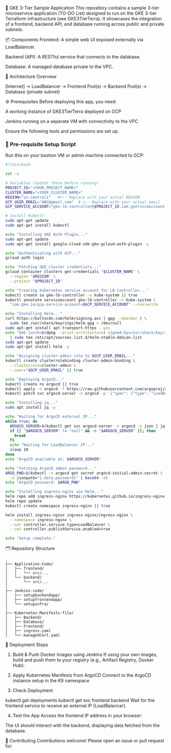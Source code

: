 🧩 GKE 3-Tier Sample Application
This repository contains a sample 3-tier microservice application (TO-DO List) designed to run on the GKE 3-tier Terraform infrastructure (see GKE3TierTerra). It showcases the integration of a frontend, backend API, and database running across public and private subnets.

📦 Components
Frontend: A simple web UI exposed externally via LoadBalancer.

Backend (API): A RESTful service that connects to the database.

Database: A managed database private to the VPC.

🔗 Architecture Overview

[Internet] → LoadBalancer → Frontend Pod(s) → Backend Pod(s) → Database (private subnet)
                                             
⚙️ Prerequisites
Before deploying this app, you need:

A working instance of GKE3TierTerra deployed on GCP

Jenkins running on a seperate VM with connectivity to the VPC

Ensure the following tools and permissions are set up.

### 🔧 Pre-requisite Setup Script

Run this on your bastion VM or admin machine connected to GCP:

```bash
#!/bin/bash

set -e

# Variables (update these before running)
PROJECT_ID="<YOUR_PROJECT_NAME>"
CLUSTER_NAME="<YOUR_CLUSTER_NAME>"
REGION="us-central1"   #<-- Replace with your actual REGION
GCP_USER_EMAIL="ABC@gmail.com"  # <-- Replace with your actual email
GCP_SERVICE_ACCOUNT="gke-lb-controller@$PROJECT_ID.iam.gserviceaccount.com"

# Install Kubeclt
sudo apt-get update
sudo apt-get install kubectl

echo "Installing GKE Auth Plugin..."
sudo apt-get update
sudo apt-get install google-cloud-sdk-gke-gcloud-auth-plugin -y

echo "Authenticating with GCP..."
gcloud auth login

echo "Fetching GKE cluster credentials..."
gcloud container clusters get-credentials "$CLUSTER_NAME" \
  --region "$REGION" \
  --project "$PROJECT_ID"

echo "Creating Kubernetes service account for LB Controller..."
kubectl create sa gke-lb-controller -n kube-system || true
kubectl annotate serviceaccount gke-lb-controller -n kube-system \
  "iam.gke.io/gcp-service-account=$GCP_SERVICE_ACCOUNT" --overwrite

echo "Installing Helm..."
curl https://baltocdn.com/helm/signing.asc | gpg --dearmor | \
  sudo tee /usr/share/keyrings/helm.gpg > /dev/null
sudo apt-get install apt-transport-https --yes
echo "deb [arch=$(dpkg --print-architecture) signed-by=/usr/share/keyrings/helm.gpg] https://baltocdn.com/helm/stable/debian/ all main" \
  | sudo tee /etc/apt/sources.list.d/helm-stable-debian.list
sudo apt-get update
sudo apt-get install helm -y

echo "Assigning cluster-admin role to $GCP_USER_EMAIL..."
kubectl create clusterrolebinding cluster-admin-binding \
  --clusterrole=cluster-admin \
  --user="$GCP_USER_EMAIL" || true

echo "Deploying ArgoCD..."
kubectl create ns argocd || true
kubectl apply -n argocd -f https://raw.githubusercontent.com/argoproj/argo-cd/v2.4.7/manifests/install.yaml
kubectl patch svc argocd-server -n argocd -p '{"spec": {"type": "LoadBalancer"}}'

echo "Installing jq..."
sudo apt install jq -y

echo "Waiting for ArgoCD external IP..."
while true; do
  ARGOCD_SERVER=$(kubectl get svc argocd-server -n argocd -o json | jq -r '.status.loadBalancer.ingress[0].ip')
  if [[ "$ARGOCD_SERVER" != "null" && -n "$ARGOCD_SERVER" ]]; then
    break
  fi
  echo "Waiting for LoadBalancer IP..."
  sleep 10
done
echo "ArgoCD available at: $ARGOCD_SERVER"

echo "Fetching ArgoCD admin password..."
ARGO_PWD=$(kubectl -n argocd get secret argocd-initial-admin-secret \
  -o jsonpath="{.data.password}" | base64 -d)
echo "ArgoCD password: $ARGO_PWD"

echo "Installing ingress-nginx via Helm..."
helm repo add ingress-nginx https://kubernetes.github.io/ingress-nginx
helm repo update
kubectl create namespace ingress-nginx || true

helm install ingress-nginx ingress-nginx/ingress-nginx \
  --namespace ingress-nginx \
  --set controller.service.type=LoadBalancer \
  --set controller.publishService.enabled=true

echo "Setup complete."
```



🗂️ Repository Structure
```
.
├── Application-Code/
│   ├── frontend/
│   │   └── src/...
│   └── backend/
│       └── src/...
│
├── Jenkins-code/
│   ├── setupbackendapp/
│   ├── setupfrontendapp/
│   └── setupinfra/
│
├── Kubernetes-Manifests-file/
│   ├── Backend/
│   ├── Database/
│   ├── Frontend/
│   ├── ingress.yaml
│   └── managedCert.yaml
```
🚀 Deployment Steps
1. Build & Push Docker Images using Jenkins
If using your own images, build and push them to your registry (e.g., Artifact Registry, Docker Hub):


2. Apply Kubernetes Manifests from ArgoCD
Connect to the ArgoCD instance setup in the K8 namespace


3. Check Deployment

kubectl get deployments
kubectl get svc frontend backend
Wait for the frontend service to receive an external IP (LoadBalancer).

4. Test the App
Access the frontend IP address in your browser:

The UI should interact with the backend, displaying data fetched from the database.

🤝 Contributing
Contributions welcome! Please open an issue or pull request for:
